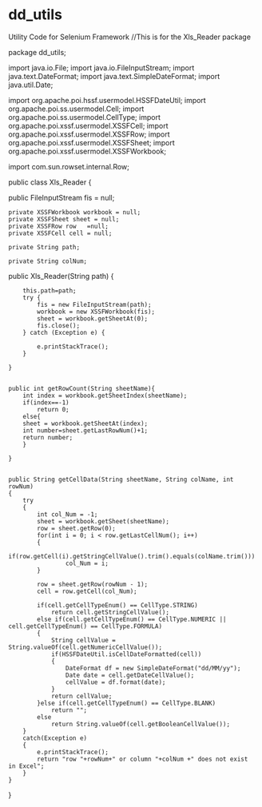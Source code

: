 # dd_utils
Utility Code for Selenium Framework
//This is for the Xls_Reader package

package dd_utils;

import java.io.File;
import java.io.FileInputStream;
import java.text.DateFormat;
import java.text.SimpleDateFormat;
import java.util.Date;

import org.apache.poi.hssf.usermodel.HSSFDateUtil;
import org.apache.poi.ss.usermodel.Cell;
import org.apache.poi.ss.usermodel.CellType;
import org.apache.poi.xssf.usermodel.XSSFCell;
import org.apache.poi.xssf.usermodel.XSSFRow;
import org.apache.poi.xssf.usermodel.XSSFSheet;
import org.apache.poi.xssf.usermodel.XSSFWorkbook;

import com.sun.rowset.internal.Row;

public class Xls_Reader {
	
public  FileInputStream fis = null;
	
	private XSSFWorkbook workbook = null;
	private XSSFSheet sheet = null;
	private XSSFRow row   =null;
	private XSSFCell cell = null;

	private String path;

	private String colNum;

public Xls_Reader(String path) {
		
		this.path=path;
		try {
			fis = new FileInputStream(path);
			workbook = new XSSFWorkbook(fis);
			sheet = workbook.getSheetAt(0);
			fis.close();
		} catch (Exception e) {
			
			e.printStackTrace();
		} 
		
	}


	public int getRowCount(String sheetName){
		int index = workbook.getSheetIndex(sheetName);
		if(index==-1)
			return 0;
		else{
		sheet = workbook.getSheetAt(index);
		int number=sheet.getLastRowNum()+1;
		return number;
		}
		
	}
	
	
	public String getCellData(String sheetName, String colName, int rowNum)
    {
        try
        {
            int col_Num = -1;
            sheet = workbook.getSheet(sheetName);
            row = sheet.getRow(0);
            for(int i = 0; i < row.getLastCellNum(); i++)
            {
                if(row.getCell(i).getStringCellValue().trim().equals(colName.trim()))
                    col_Num = i;
            }
 
            row = sheet.getRow(rowNum - 1);
            cell = row.getCell(col_Num);
 
            if(cell.getCellTypeEnum() == CellType.STRING)
                return cell.getStringCellValue();
            else if(cell.getCellTypeEnum() == CellType.NUMERIC || cell.getCellTypeEnum() == CellType.FORMULA)
            {
                String cellValue = String.valueOf(cell.getNumericCellValue());
                if(HSSFDateUtil.isCellDateFormatted(cell))
                {
                    DateFormat df = new SimpleDateFormat("dd/MM/yy");
                    Date date = cell.getDateCellValue();
                    cellValue = df.format(date);
                }
                return cellValue;
            }else if(cell.getCellTypeEnum() == CellType.BLANK)
                return "";
            else
                return String.valueOf(cell.getBooleanCellValue());
        }
        catch(Exception e)
        {
            e.printStackTrace();
            return "row "+rowNum+" or column "+colNum +" does not exist  in Excel";
        }
    }
	  
	  
	 
}

